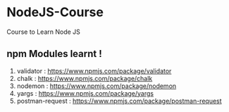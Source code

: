 # NodeJS-Course
Course to Learn Node JS

## npm Modules learnt !

1. validator : https://www.npmjs.com/package/validator
2. chalk : https://www.npmjs.com/package/chalk
3. nodemon : https://www.npmjs.com/package/nodemon
4. yargs : https://www.npmjs.com/package/yargs
5. postman-request : https://www.npmjs.com/package/postman-request